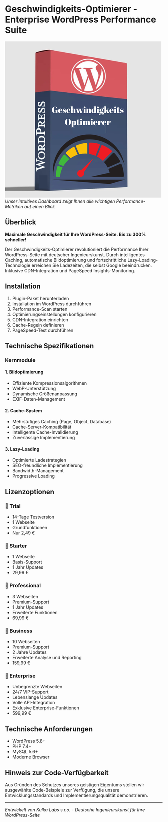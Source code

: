 # Geschwindigkeits-Optimierer - Enterprise WordPress Performance Suite

![Geschwindigkeits-Optimierer Dashboard](/assets/wp1.png)
*Unser intuitives Dashboard zeigt Ihnen alle wichtigen Performance-Metriken auf einen Blick*

## Überblick
**Maximale Geschwindigkeit für Ihre WordPress-Seite. Bis zu 300% schneller!**

Der Geschwindigkeits-Optimierer revolutioniert die Performance Ihrer WordPress-Seite mit deutscher Ingenieurskunst. Durch intelligentes Caching, automatische Bildoptimierung und fortschrittliche Lazy-Loading-Technologie erreichen Sie Ladezeiten, die selbst Google beeindrucken. Inklusive CDN-Integration und PageSpeed Insights-Monitoring.

## Installation
1. Plugin-Paket herunterladen
2. Installation im WordPress durchführen
3. Performance-Scan starten
4. Optimierungseinstellungen konfigurieren
5. CDN-Integration einrichten
6. Cache-Regeln definieren
7. PageSpeed-Test durchführen

## Technische Spezifikationen

### Kernmodule

#### 1. Bildoptimierung
- Effiziente Kompressionsalgorithmen
- WebP-Unterstützung
- Dynamische Größenanpassung
- EXIF-Daten-Management

#### 2. Cache-System
- Mehrstufiges Caching (Page, Object, Database)
- Cache-Server-Kompatibilität
- Intelligente Cache-Invalidierung
- Zuverlässige Implementierung

#### 3. Lazy-Loading
- Optimierte Ladestrategien
- SEO-freundliche Implementierung
- Bandwidth-Management
- Progressive Loading

## Lizenzoptionen

### 🎯 Trial
- 14-Tage Testversion
- 1 Webseite
- Grundfunktionen
- Nur 2,49 €

### 🚀 Starter
- 1 Webseite
- Basis-Support
- 1 Jahr Updates
- 29,99 €

### 💼 Professional
- 3 Webseiten
- Premium-Support
- 1 Jahr Updates
- Erweiterte Funktionen
- 69,99 €

### 🏢 Business
- 10 Webseiten
- Premium-Support
- 2 Jahre Updates
- Erweiterte Analyse und Reporting
- 159,99 €

### 🌟 Enterprise
- Unbegrenzte Webseiten
- 24/7 VIP-Support
- Lebenslange Updates
- Volle API-Integration
- Exklusive Enterprise-Funktionen
- 599,99 €


## Technische Anforderungen
- WordPress 5.8+
- PHP 7.4+
- MySQL 5.6+
- Moderne Browser

## Hinweis zur Code-Verfügbarkeit
Aus Gründen des Schutzes unseres geistigen Eigentums stellen wir ausgewählte Code-Beispiele zur Verfügung, die unsere Entwicklungsstandards und Implementierungsqualität demonstrieren.

---
*Entwickelt von Kulka Labs s.r.o. - Deutsche Ingenieurskunst für Ihre WordPress-Seite* 
